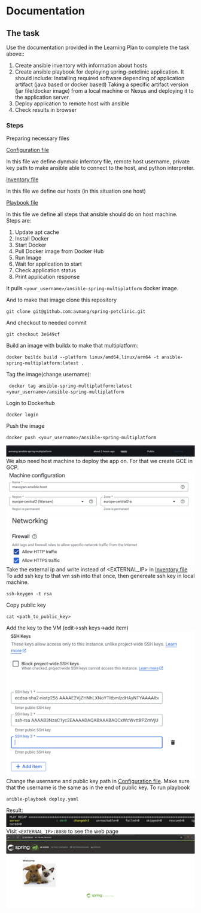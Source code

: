 # Documentation

## The task

Use the documentation provided in the Learning Plan to complete the task above::

1. Create ansible inventory with information about hosts
2. Create ansible playbook for deploying spring-petclinic application. It should include:
Installing required software depending of application artifact (java based or docker based)
Taking a specific artifact version (jar file/docker image) from a local machine or Nexus and deploying it to the application server.
3. Deploy application to remote host with ansible
4. Check results in browser

### Steps

Preparing necessary files

[Configuration file](https://github.com/nlopatin-gd/mavoyan-internship/blob/ansible/ansible/ansible.cfg)

In this file we define dynmaic infentory file, remote host username, private key path to make ansible able to connect to the host, and python interpreter.

[Inventory file](https://github.com/nlopatin-gd/mavoyan-internship/blob/ansible/ansible/hosts-dev)

In this file we define our hosts (in this situation one host)

[Playbook file](https://github.com/nlopatin-gd/mavoyan-internship/blob/ansible/ansible/deploy.yaml)
 
In this file we define all steps that ansible should do on host machine. <br/>
Steps are:
1. Update apt cache
2. Install Docker
3. Start Docker
4. Pull Docker image from Docker Hub
5. Run Image
6. Wait for application to start
7. Check application status 
8. Print application response

It pulls ``<your_username>/ansible-spring-multiplatform`` docker image.

And to make that image clone this repository
```
git clone git@github.com:avmang/spring-petclinic.git
```
And checkout to needed commit
```
git checkout 3e649cf
```
Build an image with buildx to make that multiplatform:
```
docker buildx build --platform linux/amd64,linux/arm64 -t ansible-spring-multiplatform:latest .
```
Tag the image(change username):
```
 docker tag ansible-spring-multiplatform:latest <your_username>/ansible-spring-multiplatform
```
Login to Dockerhub 
```
docker login
```
Push the image
```
docker push <your_username>/ansible-spring-multiplatform
```
![Screenshot](../screenshots/ansible/dh.png)
We also need host machine to deploy the app on. For that we create GCE in GCP.
![Screenshot](../screenshots/ansible/vm1.png)
![Screenshot](../screenshots/ansible/vm2.png)
Take the external ip and write instead of <EXTERNAL_IP> in [Inventory file](https://github.com/nlopatin-gd/mavoyan-internship/blob/ansible/ansible/hosts-dev) 
To add ssh key to that vm ssh into that once, then genereate ssh key in local machine.
```
ssh-keygen -t rsa
```
Copy public key
```
cat <path_to_public_key>
```
Add the key to the VM (edit->ssh keys->add item)
![Screenshot](../screenshots/ansible/ssh_key.png)
Change the username and public key path in [Configuration file](https://github.com/nlopatin-gd/mavoyan-internship/blob/ansible/ansible/ansible.cfg). Make sure that the username is the same as in the end of public key.
To run playbook
```
anible-playbook deploy.yaml
```
Result:
![Screenshot](../screenshots/ansible/r1.png)
Visit ``<EXTERNAL_IP>:8080`` to see the web page
![Screenshot](../screenshots/ansible/r2.png)